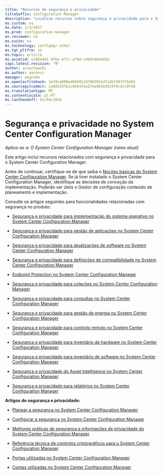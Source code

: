 ```yaml
---
title: "Recursos de segurança e privacidade"
titleSuffix: Configuration Manager
description: "Localize recursos sobre segurança e privacidade para o System Center Configuration Manager."
ms.custom: na
ms.date: 1/3/2017
ms.prod: configuration-manager
ms.reviewer: na
ms.suite: na
ms.technology: configmgr-other
ms.tgt_pltfrm: na
ms.topic: article
ms.assetid: e18be4d1-9f6e-477c-a79d-c46014b4a03a
caps.latest.revision: "9"
author: aczechowski
ms.author: aaroncz
manager: angrobe
ms.openlocfilehash: 3af9ca608ed69d912d79659d1d7a3bf49f2fbd65
ms.sourcegitcommit: ca9d15dfb1c9eb47ee27ea9b5b39c9f8cdcc0748
ms.translationtype: MT
ms.contentlocale: pt-PT
ms.lasthandoff: 01/04/2018
---
```

# <a name="security-and-privacy-for-system-center-configuration-manager"></a>Segurança e privacidade no System Center Configuration Manager

*Aplica-se a: O System Center Configuration Manager (ramo atual)*

Este artigo inclui recursos relacionados com segurança e privacidade para o System Center Configuration Manager.  

 Antes de continuar, certifique-se de que saiba o [Noções básicas do System Center Configuration Manager](../../../core/understand/fundamentals.md). Se já tiver instalado o System Center Configuration Manager, identifique as decisões de conceção da implementação. Poderão ser úteis o Gestor de configuração conteúdo de planeamento e implementação.  

 Consulte os artigos seguintes para funcionalidades relacionadas com segurança no produto:  

-   [Segurança e privacidade para implementação do sistema operativo no System Center Configuration Manager](../../../osd/plan-design/security-and-privacy-for-operating-system-deployment.md)  

-   [Segurança e privacidade para gestão de aplicações no System Center Configuration Manager](../../../apps/plan-design/security-and-privacy-for-application-management.md)  

-   [Segurança e privacidade para atualizações de software no System Center Configuration Manager](../../../sum/plan-design/security-and-privacy-for-software-updates.md)  

-   [Segurança e privacidade para definições de compatibilidade no System Center Configuration Manager](../../../compliance/plan-design/security-and-privacy-for-compliance-settings.md)  

-   [Endpoint Protection no System Center Configuration Manager](../../../protect/deploy-use/endpoint-protection.md)  

-   [Segurança e privacidade para coleções no System Center Configuration Manager](../../../core/clients/manage/collections/security-and-privacy-for-collections.md)  

-   [Segurança e privacidade para consultas no System Center Configuration Manager](../../../core/servers/manage/security-and-privacy-for-queries.md)  

-   [Segurança e privacidade para gestão de energia no System Center Configuration Manager](../../../core/clients/manage/power/security-and-privacy-for-power-management.md)  

-   [Segurança e privacidade para controlo remoto no System Center Configuration Manager](../../../core/clients/manage/remote-control/security-and-privacy-for-remote-control.md)  

-   [Segurança e privacidade para inventário de hardware no System Center Configuration Manager](../../../core/clients/manage/inventory/security-and-privacy-for-hardware-inventory.md)  

-   [Segurança e privacidade para inventário de software no System Center Configuration Manager](../../../core/clients/manage/inventory/security-and-privacy-for-software-inventory.md)  

-   [Segurança e privacidade do Asset Intelligence no System Center Configuration Manager](../../../core/clients/manage/asset-intelligence/security-and-privacy-for-asset-intelligence.md)  

-   [Segurança e privacidade para relatórios no System Center Configuration Manager](../../../core/servers/manage/security-and-privacy-for-reporting.md)  



 **Artigos de segurança e privacidade:**  

-   [Planear a segurança no System Center Configuration Manager](../../../core/plan-design/security/plan-for-security.md)  

-   [Configurar a segurança no System Center Configuration Manager](../../../core/plan-design/security/configure-security.md)  


-   [Melhores práticas de segurança e informações de privacidade do System Center Configuration Manager](../../../core/plan-design/security/security-best-practices-and-privacy-information.md)  

-   [Referência técnica de controlos criptográficos para o System Center Configuration Manager](../../../protect/deploy-use/cryptographic-controls-technical-reference.md)  

-   [Portas utilizadas no System Center Configuration Manager](../../../core/plan-design/hierarchy/ports.md)  

-   [Contas utilizadas no System Center Configuration Manager](../../../core/plan-design/hierarchy/accounts.md)  

